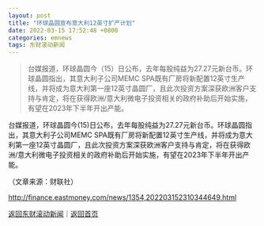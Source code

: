 ```yaml
---
layout: post
title: "环球晶圆宣布意大利12英寸扩产计划"
date: 2022-03-15 17:52:48 +0800
categories: emnews
tags: 东财滚动新闻
---
```

> 台媒报道，环球晶圆今（15）日公布，去年每股纯益为27.27元新台币。环球晶圆指出，其意大利子公司MEMC SPA既有厂房将新配置12英寸生产线，并将成为意大利第一座12英寸晶圆厂，且此次投资方案深获欧洲客户支持与肯定，将在获得欧洲/意大利微电子投资相关的政府补助后开始实施，有望在2023年下半年开出产能。

<p>台媒报道，环球晶圆今(15)日公布，去年每股纯益为27.27元新台币。环球晶圆指出，其意大利子公司MEMC SPA既有厂房将新配置12英寸生产线，并将成为意大利第一座12英寸晶圆厂，且此次投资方案深获欧洲客户支持与肯定，将在获得欧洲/意大利微电子投资相关的政府补助后开始实施，有望在2023年下半年开出产能。 </p><p class="em_media">（文章来源：财联社）</p>

<http://finance.eastmoney.com/news/1354,202203152310344649.html>

[返回东财滚动新闻](//finews.withounder.com/emnews/)｜[返回首页](//finews.withounder.com/)